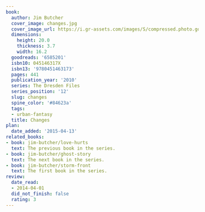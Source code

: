 ```yaml
---
book:
  author: Jim Butcher
  cover_image: changes.jpg
  cover_image_url: https://i.gr-assets.com/images/S/compressed.photo.goodreads.com/books/1304027244l/6585201._SX98_.jpg
  dimensions:
    height: 20.0
    thickness: 3.7
    width: 16.2
  goodreads: '6585201'
  isbn10: 045146317X
  isbn13: '9780451463173'
  pages: 441
  publication_year: '2010'
  series: The Dresden Files
  series_position: '12'
  slug: changes
  spine_color: '#84623a'
  tags:
  - urban-fantasy
  title: Changes
plan:
  date_added: '2015-04-13'
related_books:
- book: jim-butcher/love-hurts
  text: The previous book in the series.
- book: jim-butcher/ghost-story
  text: The next book in the series.
- book: jim-butcher/storm-front
  text: The first book in the series.
review:
  date_read:
  - 2014-04-01
  did_not_finish: false
  rating: 3
---
```

